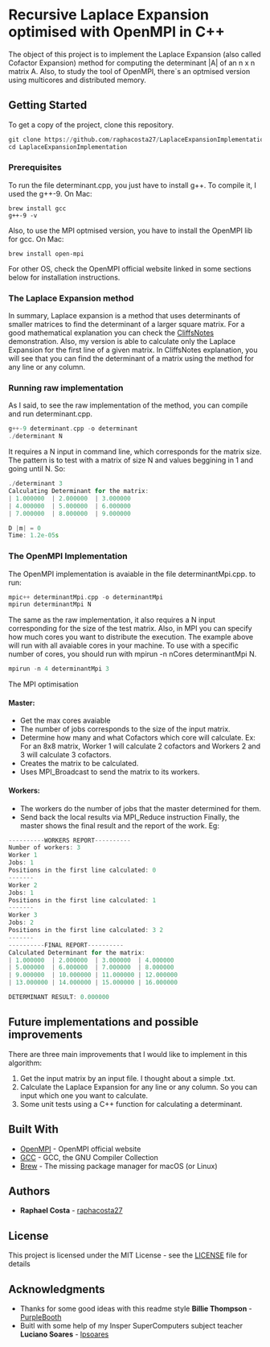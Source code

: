 # Recursive Laplace Expansion optimised with OpenMPI in C++

The object of this project is to implement the Laplace Expansion (also called Cofactor Expansion) method for computing the determinant |A| of an n x n matrix A. Also, to study the tool of OpenMPI, there`s an optmised version using multicores and distributed memory. 

## Getting Started
To get a copy of the project, clone this repository.
```python
git clone https://github.com/raphacosta27/LaplaceExpansionImplementation
cd LaplaceExpansionImplementation
```

### Prerequisites

To run the file determinant.cpp, you just have to install g++. To compile it, I used the g++-9.
On Mac:
```
brew install gcc
g++-9 -v
```
Also, to use the MPI optmised version, you have to install the OpenMPI lib for gcc. 
On Mac:
```
brew install open-mpi 
```
For other OS, check the OpenMPI official website linked in some sections below for installation instructions.

### The Laplace Expansion method
In summary, Laplace expansion is a method that uses determinants of smaller matrices to find the determinant of a larger square matrix. For a good mathematical explanation you can check the [CliffsNotes](https://www.cliffsnotes.com/study-guides/algebra/linear-algebra/the-determinant/laplace-expansions-for-the-determinant) demonstration. Also, my version is able to calculate only the Laplace Expansion for the first line of a given matrix. In CliffsNotes explanation, you will see that you can find the determinant of a matrix using the method for any line or any column.

### Running raw implementation
As I said, to see the raw implementation of the method, you can compile and run determinant.cpp. 
```C++
g++-9 determinant.cpp -o determinant
./determinant N
```
It requires a N input in command line, which corresponds for the matrix size. The pattern is to test with a matrix of size N and values beggining in 1 and going until N. So:

```C++
./determinant 3
Calculating Determinant for the matrix: 
| 1.000000  | 2.000000  | 3.000000  
| 4.000000  | 5.000000  | 6.000000  
| 7.000000  | 8.000000  | 9.000000  

D |m| = 0
Time: 1.2e-05s
```

### The OpenMPI Implementation
The OpenMPI implementation is avaiable in the file determinantMpi.cpp. to run:
```C++
mpic++ determinantMpi.cpp -o determinantMpi
mpirun determinantMpi N
```
The same as the raw implementation, it also requires a N input corresponding for the size of the test matrix. Also, in MPI you can specify how much cores you want to distribute the execution. The example above will run with all avaiable cores in your machine. To use with a specific number of cores, you should run with mpirun -n nCores determinantMpi N.
```C++
mpirun -n 4 determinantMpi 3
```
The MPI optimisation
#### Master:
- Get the max cores avaiable 
- The number of jobs corresponds to the size of the input matrix.
- Determine how many and what Cofactors which core will calculate. Ex: For an 8x8 matrix, Worker 1 will calculate 2 cofactors and Workers 2 and 3 will calculate 3 cofactors. 
- Creates the matrix to be calculated.
- Uses MPI_Broadcast to send the matrix to its workers.
#### Workers:
- The workers do the number of jobs that the master determined for them. 
- Send back the local results via MPI_Reduce instruction
Finally, the master shows the final result and the report of the work. Eg:

```C++
----------WORKERS REPORT----------
Number of workers: 3
Worker 1
Jobs: 1
Positions in the first line calculated: 0 
-------
Worker 2
Jobs: 1
Positions in the first line calculated: 1 
-------
Worker 3
Jobs: 2
Positions in the first line calculated: 3 2 
-------
----------FINAL REPORT----------
Calculated Determinant for the matrix: 
| 1.000000  | 2.000000  | 3.000000  | 4.000000  
| 5.000000  | 6.000000  | 7.000000  | 8.000000  
| 9.000000  | 10.000000 | 11.000000 | 12.000000  
| 13.000000 | 14.000000 | 15.000000 | 16.000000  

DETERMINANT RESULT: 0.000000
```

## Future implementations and possible improvements
There are three main improvements that I would like to implement in this algorithm:
1. Get the input matrix by an input file. I thought about a simple .txt.
2. Calculate the Laplace Expansion for any line or any column. So you can input which one you want to calculate.
3. Some unit tests using a C++ function for calculating a determinant.

## Built With

* [OpenMPI](https://www.open-mpi.org/) - OpenMPI official website
* [GCC](https://gcc.gnu.org/) - GCC, the GNU Compiler Collection
* [Brew](https://brew.sh/) - The missing package manager for macOS (or Linux)

## Authors

* **Raphael Costa** - [raphacosta27](https://github.com/raphacosta27)

## License

This project is licensed under the MIT License - see the [LICENSE](LICENSE) file for details

## Acknowledgments

* Thanks for some good ideas with this readme style **Billie Thompson** - [PurpleBooth](https://github.com/PurpleBooth)
* Buitl with some help of my Insper SuperComputers subject teacher **Luciano Soares** - [lpsoares](https://github.com/lpsoares) 
